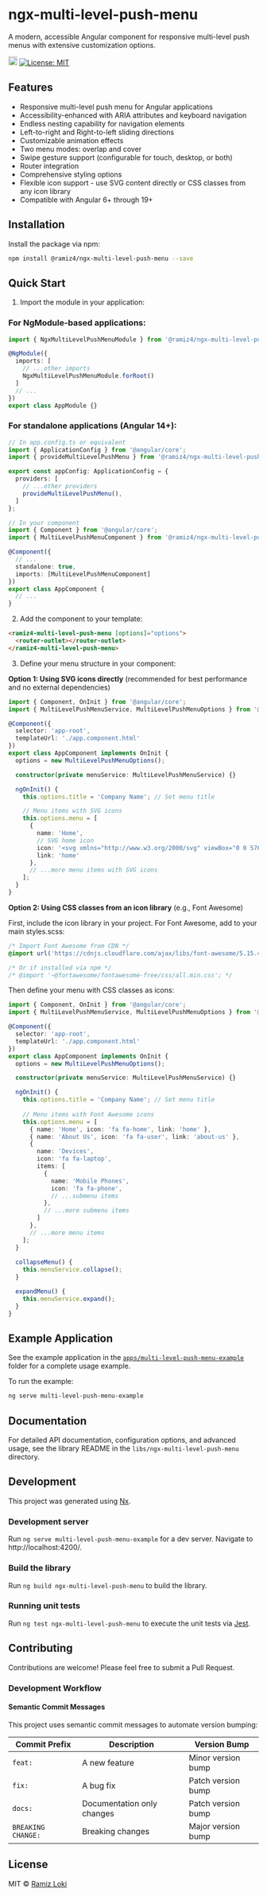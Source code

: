 # ngx-multi-level-push-menu

A modern, accessible Angular component for responsive multi-level push menus with extensive customization options.

<a href="https://badge.fury.io/js/@ramiz4%2Fngx-multi-level-push-menu"><img src="https://badge.fury.io/js/@ramiz4%2Fngx-multi-level-push-menu.svg" alt="npm version" height="18"></a>
[![License: MIT](https://img.shields.io/badge/License-MIT-yellow.svg)](https://opensource.org/licenses/MIT)

## Features

- Responsive multi-level push menu for Angular applications
- Accessibility-enhanced with ARIA attributes and keyboard navigation
- Endless nesting capability for navigation elements
- Left-to-right and Right-to-left sliding directions
- Customizable animation effects
- Two menu modes: overlap and cover
- Swipe gesture support (configurable for touch, desktop, or both)
- Router integration
- Comprehensive styling options
- Flexible icon support - use SVG content directly or CSS classes from any icon library
- Compatible with Angular 6+ through 19+

## Installation

Install the package via npm:

```bash
npm install @ramiz4/ngx-multi-level-push-menu --save
```

## Quick Start

1. Import the module in your application:

### For NgModule-based applications:

```typescript
import { NgxMultiLevelPushMenuModule } from '@ramiz4/ngx-multi-level-push-menu';

@NgModule({
  imports: [
    // ...other imports
    NgxMultiLevelPushMenuModule.forRoot()
  ]
  // ...
})
export class AppModule {}
```

### For standalone applications (Angular 14+):

```typescript
// In app.config.ts or equivalent
import { ApplicationConfig } from '@angular/core';
import { provideMultiLevelPushMenu } from '@ramiz4/ngx-multi-level-push-menu';

export const appConfig: ApplicationConfig = {
  providers: [
    // ...other providers
    provideMultiLevelPushMenu(),
  ]
};
```

```typescript
// In your component
import { Component } from '@angular/core';
import { MultiLevelPushMenuComponent } from '@ramiz4/ngx-multi-level-push-menu';

@Component({
  // ...
  standalone: true,
  imports: [MultiLevelPushMenuComponent]
})
export class AppComponent {
  // ...
}
```

2. Add the component to your template:

```html
<ramiz4-multi-level-push-menu [options]="options">
  <router-outlet></router-outlet>
</ramiz4-multi-level-push-menu>
```

3. Define your menu structure in your component:

**Option 1: Using SVG icons directly** (recommended for best performance and no external dependencies)

```typescript
import { Component, OnInit } from '@angular/core';
import { MultiLevelPushMenuService, MultiLevelPushMenuOptions } from '@ramiz4/ngx-multi-level-push-menu';

@Component({
  selector: 'app-root',
  templateUrl: './app.component.html'
})
export class AppComponent implements OnInit {
  options = new MultiLevelPushMenuOptions();

  constructor(private menuService: MultiLevelPushMenuService) {}

  ngOnInit() {
    this.options.title = 'Company Name'; // Set menu title

    // Menu items with SVG icons
    this.options.menu = [
      {
        name: 'Home',
        // SVG home icon
        icon: '<svg xmlns="http://www.w3.org/2000/svg" viewBox="0 0 576 512"><path d="M575.8 255.5c0 18-15 32.1-32 32.1h-32l.7 160.2c0 2.7-.2 5.4-.5 8.1V472c0 22.1-17.9 40-40 40H456c-1.1 0-2.2 0-3.3-.1c-1.4 .1-2.8 .1-4.2 .1H416 392c-22.1 0-40-17.9-40-40V448 384c0-17.7-14.3-32-32-32H256c-17.7 0-32 14.3-32 32v64 24c0 22.1-17.9 40-40 40H160 128.1c-1.5 0-3-.1-4.5-.2c-1.2 .1-2.4 .2-3.6 .2H104c-22.1 0-40-17.9-40-40V360c0-.9 0-1.9 .1-2.8V287.6H32c-18 0-32-14-32-32.1c0-9 3-17 10-24L266.4 8c7-7 15-8 22-8s15 2 21 7L564.8 231.5c8 7 12 15 11 24z"/></svg>',
        link: 'home'
      },
      // ...more menu items with SVG icons
    ];
  }
}
```

**Option 2: Using CSS classes from an icon library** (e.g., Font Awesome)

First, include the icon library in your project. For Font Awesome, add to your main styles.scss:

```scss
/* Import Font Awesome from CDN */
@import url('https://cdnjs.cloudflare.com/ajax/libs/font-awesome/5.15.4/css/all.min.css');

/* Or if installed via npm */
/* @import '~@fortawesome/fontawesome-free/css/all.min.css'; */
```

Then define your menu with CSS classes as icons:

```typescript
import { Component, OnInit } from '@angular/core';
import { MultiLevelPushMenuService, MultiLevelPushMenuOptions } from '@ramiz4/ngx-multi-level-push-menu';

@Component({
  selector: 'app-root',
  templateUrl: './app.component.html'
})
export class AppComponent implements OnInit {
  options = new MultiLevelPushMenuOptions();

  constructor(private menuService: MultiLevelPushMenuService) {}

  ngOnInit() {
    this.options.title = 'Company Name'; // Set menu title
    
    // Menu items with Font Awesome icons
    this.options.menu = [
      { name: 'Home', icon: 'fa fa-home', link: 'home' },
      { name: 'About Us', icon: 'fa fa-user', link: 'about-us' },
      {
        name: 'Devices',
        icon: 'fa fa-laptop',
        items: [
          {
            name: 'Mobile Phones',
            icon: 'fa fa-phone',
            // ...submenu items
          },
          // ...more submenu items
        ]
      },
      // ...more menu items
    ];
  }
  
  collapseMenu() {
    this.menuService.collapse();
  }

  expandMenu() {
    this.menuService.expand();
  }
}
```

## Example Application

See the example application in the [`apps/multi-level-push-menu-example`](apps/multi-level-push-menu-example) folder for a complete usage example.

To run the example:

```bash
ng serve multi-level-push-menu-example
```

## Documentation

For detailed API documentation, configuration options, and advanced usage, see the library README in the `libs/ngx-multi-level-push-menu` directory.

## Development

This project was generated using [Nx](https://nx.dev).

### Development server

Run `ng serve multi-level-push-menu-example` for a dev server. Navigate to http://localhost:4200/.

### Build the library

Run `ng build ngx-multi-level-push-menu` to build the library.

### Running unit tests

Run `ng test ngx-multi-level-push-menu` to execute the unit tests via [Jest](https://jestjs.io).

## Contributing

Contributions are welcome! Please feel free to submit a Pull Request.

### Development Workflow

#### Semantic Commit Messages

This project uses semantic commit messages to automate version bumping:

| Commit Prefix | Description | Version Bump |
|---------------|-------------|--------------|
| `feat: `      | A new feature | Minor version bump |
| `fix: `       | A bug fix | Patch version bump |
| `docs: `      | Documentation only changes | Patch version bump |
| `BREAKING CHANGE: ` | Breaking changes | Major version bump |

## License

MIT © [Ramiz Loki](https://ramizloki.com)

